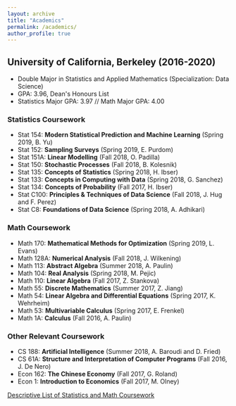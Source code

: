 ```yaml
---
layout: archive
title: "Academics"
permalink: /academics/
author_profile: true
---
```


## University of California, Berkeley (2016-2020)
- Double Major in Statistics and Applied Mathematics (Specialization: Data Science)
- GPA: 3.96, Dean's Honours List
- Statistics Major GPA: 3.97 // Math Major GPA: 4.00

### Statistics Coursework

- Stat 154: **Modern Statistical Prediction and Machine Learning** (Spring 2019, B. Yu)
- Stat 152: **Sampling Surveys** (Spring 2019, E. Purdom)
- Stat 151A: **Linear Modelling** (Fall 2018, O. Padilla)
- Stat 150: **Stochastic Processes** (Fall 2018, B. Kolesnik)
- Stat 135: **Concepts of Statistics** (Spring 2018, H. Ibser)
- Stat 133: **Concepts in Computing with Data** (Spring 2018, G. Sanchez)
- Stat 134: **Concepts of Probability** (Fall 2017, H. Ibser)
- Stat C100: **Principles & Techniques of Data Science** (Fall 2018, J. Hug and F. Perez)
- Stat C8: **Foundations of Data Science** (Spring 2018, A. Adhikari)

### Math Coursework

- Math 170: **Mathematical Methods for Optimization** (Spring 2019, L. Evans)
- Math 128A: **Numerical Analysis** (Fall 2018, J. Wilkening)
- Math 113: **Abstract Algebra** (Summer 2018, A. Paulin)
- Math 104: **Real Analysis** (Spring 2018, M. Pejic)
- Math 110: **Linear Algebra** (Fall 2017, Z. Stankova)
- Math 55: **Discrete Mathematics** (Summer 2017, Z. Jiang)
- Math 54: **Linear Algebra and Differential Equations** (Spring 2017, K. Wehrheim)
- Math 53: **Multivariable Calculus** (Spring 2017, E. Frenkel)
- Math 1A: **Calculus** (Fall 2016, A. Paulin)

### Other Relevant Coursework

- CS 188: **Artificial Intelligence** (Summer 2018,  A. Baroudi and D. Fried)
- CS 61A: **Structure and Interpretation of Computer Programs** (Fall 2016, J. De Nero)
- Econ 162: **The Chinese Economy** (Fall 2017, G. Roland)
- Econ 1: **Introduction to Economics** (Fall 2017, M. Olney)

[Descriptive List of Statistics and Math Coursework](https:/hLuo27.github.io/files/Descriptive_List_of_Statistics_and_Math_Coursework.pdf)